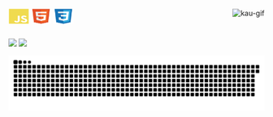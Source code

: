  <div style="display: inline_block"><br>
  <img align="center" alt="kau-Js" height="30" width="40" src="https://raw.githubusercontent.com/devicons/devicon/master/icons/javascript/javascript-plain.svg">
  <img align="center" alt="kau-HTML" height="30" width="40" src="https://raw.githubusercontent.com/devicons/devicon/master/icons/html5/html5-original.svg">
  <img align="center" alt="kau-CSS" height="30" width="40" src="https://raw.githubusercontent.com/devicons/devicon/master/icons/css3/css3-original.svg">
  <img align="right" alt="kau-gif" src="https://media.discordapp.net/attachments/761773953915158562/875226654027440158/ezgif.com-gif-maker.gif?width=200&height=200">
</div>
  
   ##
  
<div> 
  <a href="https://instagram.com/kaudc" target="_blank"><img src="https://img.shields.io/badge/-Instagram-%23E4405F?style=for-the-badge&logo=instagram&logoColor=white" target="_blank"></a>
  <a href="https://www.linkedin.com/in/kauanedallacorte" target="_blank"><img src="https://img.shields.io/badge/-LinkedIn-%230077B5?style=for-the-badge&logo=linkedin&logoColor=white" target="_blank"></a> 
  
  ![Snake animation](https://github.com/kaudc/kaudc/blob/output/github-contribution-grid-snake.svg)
  
</div>
  
 
